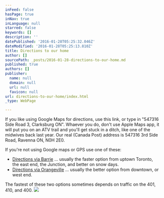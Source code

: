 ```yaml
---
inFeed: false
hasPage: true
inNav: true
inLanguage: null
starred: false
keywords: []
description: ''
datePublished: '2016-01-28T05:25:32.046Z'
dateModified: '2016-01-28T05:25:13.810Z'
title: Directions to our home
author: []
sourcePath: _posts/2016-01-28-directions-to-our-home.md
published: true
authors: []
publisher:
  name: null
  domain: null
  url: null
  favicon: null
url: directions-to-our-home/index.html
_type: WebPage

---
```

If you like using Google Maps for directions, use this link, or type in "547316 Side Road 3, Clarksburg ON".  Whaever you do, don't use Apple Maps app, it will put you on an ATV trail and you'll get stuck in a ditch, like one of the midwives back last year.  Our real (Canada Post) address is 547316 3rd Side Road, Ravenna ON, N0H 2E0\.

If you're not using Google maps or GPS use one of these: 

* [Directions via Barrie][0] ... usually the faster option from uptown Toronto, the east end, the Junction, and better on snow days.
* [Directions via Orangeville][1] ... usually the better option from downtown, or west end. 

The fastest of these two options sometimes depends on traffic on the 401, 410, and 400\. ![](https://the-grid-user-content.s3-us-west-2.amazonaws.com/e65b812e-7b9a-4ce4-84c7-f509504b8e26.png)

[0]: https://www.evernote.com/l/ACiKYzXHU1NFo7I8s5xCHCezHsHtyFOuEtA
[1]: https://www.evernote.com/l/ACgOxijid59FPbb5_R1c2C6SK0Jf7p2U4no